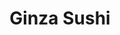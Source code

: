---
layout: place
title: "Ginza Sushi"
permalink: /california/san-diego/ginza-sushi.html
stateAbbr: CA
stateName: California
cityName: San Diego
place_id: ChIJwdGSZdLw24AR9SyX2JYDKgg
photos:
  - name: >-
      places/ChIJwdGSZdLw24AR9SyX2JYDKgg/photos/AeeoHcL5Lu5CPVdXm72S31cduVgueC2WjGaYuyO8PYE4u3Plvt226a8Gzb7fQQe21DSUAWEXlZypnmfKlfPNl7recl66D3xcLlWcykR211GwGu-wuZPbu1L8r4QQhlPqetolXIz94GSi_le_kTX-o-fSnB-PoHXQgp1PC1leNpg70XwyaBdkVn4FQiHBkUJQwfYEFHFhGpOUAElYMSS_HWEfp_eQIrN0vH0ihoIGXX8-5Vd4uTP4b-sYad7ehK5wNBx-rb7PNqHtOLdTknMb7rcavvwWZEsG4Qq9OjLJpIt6WYOkIZDqr0gxuCx3w7UCceciQ4LLZduLmmAjiXFzc5BJZh6SJXtpkAoKx6ht-jjSQs9iJN-VrlmX_q6hNlAI-EtjqdPVDFEg1cU82YFNmy6aJn_xMJfdM3q-MCc9gDWZfw02SQ
    widthPx: 3024
    heightPx: 4032
    authorAttributions:
      - displayName: Gaspar Quinard
        uri: https://maps.google.com/maps/contrib/100635083441217464441
        photoUri: >-
          https://lh3.googleusercontent.com/a-/ALV-UjUkwWjtYxQ4I5Ui11G2xsNHcDaNvc-1KM2S-2ngeaYeqUoAlGlE=s100-p-k-no-mo
    flagContentUri: >-
      https://www.google.com/local/imagery/report/?cb_client=maps_api_places.places_api&image_key=!1e10!2sCIHM0ogKEICAgIDCl7yfEQ&hl=en-US
    googleMapsUri: >-
      https://www.google.com/maps/place//data=!3m4!1e2!3m2!1sCIHM0ogKEICAgIDCl7yfEQ!2e10!4m2!3m1!1s0x80dbf0d26592d1c1:0x82a0396d8972cf5
  - name: >-
      places/ChIJwdGSZdLw24AR9SyX2JYDKgg/photos/AeeoHcLMuccgf8KJubw8kM7PsCZQ_MWwksJ945PUBj62Lw9WeTN3eKilSimvE0CPf4_1yuO6GCxJptI4JzbbZw-mQ_Q-lS6AMP4MvEgc4q4rxiAswh8Wp9dm2EMg5BushFjhiTbPOEpezEmp32gL_2AsxUm9K134O0DfQtEFYUqZknKVgL1Vm9jCKjjNTywrwvMKs0THHmVt-5hEEssqo29v9PdPlzU1GZtV8QGPMYZD4XbQv5X1xdknDqN3dEDBe4Ke6srlxNs9oi1cDVp61cVwMxhPBN4f5DJp-n8f-XJA5rzfrjjub-52nNCkQpQwJuDHOOUc_wDQ56Ky3VKq7ZjyiYvsGxQsafmcXN2x7TVYPnWc7dy6lri3sV_rtW_kucDlMgqh8FhZO4fydg0tJRT3wqtWrhDJlM7rWmSwz1xUnsh7PA
    widthPx: 4800
    heightPx: 2700
    authorAttributions:
      - displayName: maria toth
        uri: https://maps.google.com/maps/contrib/117061567030603489851
        photoUri: >-
          https://lh3.googleusercontent.com/a-/ALV-UjVDFReqsPiXsFaiN3mtEd1scair_Wi8eIdbUJixp3-aVGPVAbzH=s100-p-k-no-mo
    flagContentUri: >-
      https://www.google.com/local/imagery/report/?cb_client=maps_api_places.places_api&image_key=!1e10!2sCIHM0ogKEICAgIDEqsDoGA&hl=en-US
    googleMapsUri: >-
      https://www.google.com/maps/place//data=!3m4!1e2!3m2!1sCIHM0ogKEICAgIDEqsDoGA!2e10!4m2!3m1!1s0x80dbf0d26592d1c1:0x82a0396d8972cf5
  - name: >-
      places/ChIJwdGSZdLw24AR9SyX2JYDKgg/photos/AeeoHcLJtDDCVhVfu_ZmvoImD7HwZK1DuOHd27uRPhnT7kxMHAqiZu4AhFGkioc6XsDM9ZS2nfdVHFRS-mHkG1kaVCp9u02xwsG-c5aXcwyARhUpEj9aJGgG1tot-A03K2vkp8jYA2BEAR8AHSzBOjkprLyyCuE5KJXSVBvlZe9fu8_xNoC_ApjQEHoHufhPcfgaj8DTWZyWislzGZx0gpSQjvMVlE6vd_DmL5EuuRKGITWthtKDgiwhBhaCsJkKjn1w2xQg9W6f5bMp04pZoHznUTdAWn2OQYztsywVtaL8VDuB0rTSgFnf3fJ4SdSo-WadoIgaGMLK-t5ScMVUK3cp6WcnpX7O2FRWPMrcMAr9K5T6vTusgK3dsZJwe-6KvFGJQdVByVh2L92hrhCm5YDA0IDKADE9KqkulEkx8KVrDZHYuw
    widthPx: 3024
    heightPx: 4032
    authorAttributions:
      - displayName: Юлия Строганова
        uri: https://maps.google.com/maps/contrib/103691213054081003554
        photoUri: >-
          https://lh3.googleusercontent.com/a-/ALV-UjU-YDJe7hOyN_U6lw8aSPM0DS8MHTBCVjH78muOW7B9NP7Auoc=s100-p-k-no-mo
    flagContentUri: >-
      https://www.google.com/local/imagery/report/?cb_client=maps_api_places.places_api&image_key=!1e10!2sCIHM0ogKEICAgICHq6P6MQ&hl=en-US
    googleMapsUri: >-
      https://www.google.com/maps/place//data=!3m4!1e2!3m2!1sCIHM0ogKEICAgICHq6P6MQ!2e10!4m2!3m1!1s0x80dbf0d26592d1c1:0x82a0396d8972cf5
  - name: >-
      places/ChIJwdGSZdLw24AR9SyX2JYDKgg/photos/AeeoHcLchCz02V23NAh9MJnnwhiiig5d-8N1EZXSKKjGmEsnuMYryKmNw-22MT7SB7cexl8gRSPV6WlzrHbtLpfeTOX45XHLYKfdpixSdiPtHMq1sMx8T-ioijmX2hOr2nT6WitTlnR_ixBVKr_DL80H4y90mTzfW9XqaiWiUMNNBPN7_6atnrQmME99A7rQtvAPlCc3TnOh0Qx1gLf9XRllpyCAyGR8999vCbzn0C3hiazl9G8X7_jZHeDMuUSKY4a1ZEAYrphj5qiby2v-IMYKHwWiUEEWFdv9mb4FRfPj3dTengKPcJaoh2ZtzPtoiYELL426Bm4xlOG2iTakZuyagKS48KRP2UIWykUi49OcQkmbmYyloLAIKFrbMi5b1WPigd9UNV6P2NcuZ08--RkbmDfzZHU9IMyRU-pgd3Xc37M
    widthPx: 4032
    heightPx: 2268
    authorAttributions:
      - displayName: Isa
        uri: https://maps.google.com/maps/contrib/117997628846418290448
        photoUri: >-
          https://lh3.googleusercontent.com/a-/ALV-UjVBSz-KRXlZXCKxKEsb_1ImUoTP0zrv7MZiuZyhdnUHV56QfBIiBA=s100-p-k-no-mo
    flagContentUri: >-
      https://www.google.com/local/imagery/report/?cb_client=maps_api_places.places_api&image_key=!1e10!2sCIHM0ogKEICAgIDrgs_9Xw&hl=en-US
    googleMapsUri: >-
      https://www.google.com/maps/place//data=!3m4!1e2!3m2!1sCIHM0ogKEICAgIDrgs_9Xw!2e10!4m2!3m1!1s0x80dbf0d26592d1c1:0x82a0396d8972cf5
  - name: >-
      places/ChIJwdGSZdLw24AR9SyX2JYDKgg/photos/AeeoHcJnDYVF2pWwFA8Ca6570UaY9DWx0AZ7seJfU56gTiiKs5EDZIP3iMgSj0U7ymf8YK8syH1viBhybI0WMqlKE2n4W6etDBjb1CMrDkd2rGCtvPbHrSffLm984_gHCqwviMUmTeWLwioYUsOhN5TnzVNfHWgrvWU1U-WMWgS0fNCOVmO2w368Yh9dvSnaKaYY6tHOALF1UKnn3VFN9LNCoHTF3o8JdeB-Hy6kpIauF_LLkkxx44RdMBGsPbgvdnkwLUOls-y57-LdhTBRWl-jTsGDMShw3rrlXK6UfOGE0Av86U0LaSNpSU8Iaj1d8I_PpRavGt1ZcHcFcrfEPD1GfYBD_2IJrnmX6vOOUVYZBODDFlDJemCvbaalIMY1NGwp-rICNNTED5ENSCBdVxJvkXz62UF8RW082iCLHfdYe0kRxT4H
    widthPx: 4032
    heightPx: 3024
    authorAttributions:
      - displayName: Changjae Kim
        uri: https://maps.google.com/maps/contrib/104658207099069610812
        photoUri: >-
          https://lh3.googleusercontent.com/a-/ALV-UjXTtHDvdrskxh1mL7gTMQsMtU6w_K7FPq83NRfpv7RhFh087Vkf=s100-p-k-no-mo
    flagContentUri: >-
      https://www.google.com/local/imagery/report/?cb_client=maps_api_places.places_api&image_key=!1e10!2sCIHM0ogKEICAgICm8LKyswE&hl=en-US
    googleMapsUri: >-
      https://www.google.com/maps/place//data=!3m4!1e2!3m2!1sCIHM0ogKEICAgICm8LKyswE!2e10!4m2!3m1!1s0x80dbf0d26592d1c1:0x82a0396d8972cf5
  - name: >-
      places/ChIJwdGSZdLw24AR9SyX2JYDKgg/photos/AeeoHcIrx186B0TBottnUeiRD9z66T58AdhsLSzCH77vnhMEqzXO5I4sOXxvwUmdUDdoebQytqZ8jZD13NK7xayKSXwr5QJ3NNHQyJlARwL23z8ijsuaByaJfqYTRPsReSFDMgMVi3jPaf2PjjTiXZfKb3UEL-_2CcIOjtPplt8Y6pQgzNO0P6i3xB96CAYDF0W658wedQuV7nE-jTDyzift9i0SjaSJBxdq1sh34VIwCh6p583WVCZpCt1TPNWBsOWyw3t6eaNk0N0AP4zQUR56sVOTZbq1ExePsajLsATq9CTnSm8yUjOWQDTPOt2mXc92DzbOnkWzEICnvrr6wmMa5o8Q2uZ3NW02yWp82Vyf5raRlVtPwSC_NfV7LHlAygkNP1vTZ8OBhEl029kfeEnMXjAQK2I1AvHf07carMAIDnKsLp3w
    widthPx: 4000
    heightPx: 1868
    authorAttributions:
      - displayName: Mel Itz
        uri: https://maps.google.com/maps/contrib/116544154168636497899
        photoUri: >-
          https://lh3.googleusercontent.com/a-/ALV-UjU15vRFMNyMYYWe3bUu1ff57mFJC1Xo8ZpBdi_RDxTdjiQk0cb1=s100-p-k-no-mo
    flagContentUri: >-
      https://www.google.com/local/imagery/report/?cb_client=maps_api_places.places_api&image_key=!1e10!2sCIHM0ogKEICAgIDbv6CU2wE&hl=en-US
    googleMapsUri: >-
      https://www.google.com/maps/place//data=!3m4!1e2!3m2!1sCIHM0ogKEICAgIDbv6CU2wE!2e10!4m2!3m1!1s0x80dbf0d26592d1c1:0x82a0396d8972cf5
  - name: >-
      places/ChIJwdGSZdLw24AR9SyX2JYDKgg/photos/AeeoHcIPKt2rHftbcR-fC-Xce-kX2Hk0y3-emo8dnsgKNjz8NXWahTwcwNbiGy0BjZidyaKHvvbQ6g8ym2u0zP1lcZxSQ1aH8e1E2kEd4jlRT_F_ybD0ObEyyDMHlLVqT41CS91eKciD-z77qwyV77tb_juwmhpWhQh4T4tnowe23VWnpPXE7AkhJOrYzJtwjZFeBv3tN9a8DApwpqtnUuwpoAARRR6asGUKbJrRYL15e82ZjQIQi7sdfsRcT7ci2akh7gOQkwqQDODW4825YW-KLvegXlO4aJJctXyKm0tQnd0NFy-E1kzO8ThOOiJEwUu0KXLaPfaYefLdwL2T5bDhdc8idqwil0dIh5BgCVzbxsSsNfWl9QVsezVElK7Frd7tquLy5Yu0Om_CRTJLjWyGxAMXaxzjWYluqaUwGe8Y2WGkHX0
    widthPx: 4000
    heightPx: 3000
    authorAttributions:
      - displayName: Namyong Kwon
        uri: https://maps.google.com/maps/contrib/118414003450346371923
        photoUri: >-
          https://lh3.googleusercontent.com/a-/ALV-UjVAmhCnXz2449QY51KteABgarAi31PxgTykVzk38FJZHvs4ouQ=s100-p-k-no-mo
    flagContentUri: >-
      https://www.google.com/local/imagery/report/?cb_client=maps_api_places.places_api&image_key=!1e10!2sCIHM0ogKEICAgID174v67QE&hl=en-US
    googleMapsUri: >-
      https://www.google.com/maps/place//data=!3m4!1e2!3m2!1sCIHM0ogKEICAgID174v67QE!2e10!4m2!3m1!1s0x80dbf0d26592d1c1:0x82a0396d8972cf5
  - name: >-
      places/ChIJwdGSZdLw24AR9SyX2JYDKgg/photos/AeeoHcIvKxAyez6fqdcH1L9Qy48jYWEddejUkSiNHZw01KJ_bRJ469zEs9hiScgVg65SglUNjhs5X13hFJLpTp3QMiBA_smh9CaQ8Liis86JdRxGCWHjV6n5MSW7oDuDMNQFOzGGK9mh-xbpaqRcOvnHbCPmYiIO6_rYBzbHHWD0RtxLCMQ7u8rNsM9Oudwjfp7g_ZXVbEIvVHRwSUJmUJ1qgOwVcBYXfETQ3O5IszFDenp-iU5smx16-SLNCNkgMPcWXkRDijZP0COS0zUCO_srXiMqwKPeKo4rFo57XThwsmOB1QQXilHGoh-87xJ2Kcl3I2_obc5rwpbAuQh6ZIaDMIMidB3OodSMOoJ94tiUnuEif__7Cz78uDN7PNkFhbEnHThwfh1pwZL3QKpRaIzz9REF6svGlYk4LOaFx16OHnTS3A
    widthPx: 3024
    heightPx: 4032
    authorAttributions:
      - displayName: Amy Ko
        uri: https://maps.google.com/maps/contrib/116530993165240733644
        photoUri: >-
          https://lh3.googleusercontent.com/a-/ALV-UjXI21GR3oYJtsX82Lji7YRmFvDwzA5omU8dtE_3x7DjBqAIGFGL=s100-p-k-no-mo
    flagContentUri: >-
      https://www.google.com/local/imagery/report/?cb_client=maps_api_places.places_api&image_key=!1e10!2sCIHM0ogKEICAgIC79e_9RA&hl=en-US
    googleMapsUri: >-
      https://www.google.com/maps/place//data=!3m4!1e2!3m2!1sCIHM0ogKEICAgIC79e_9RA!2e10!4m2!3m1!1s0x80dbf0d26592d1c1:0x82a0396d8972cf5
  - name: >-
      places/ChIJwdGSZdLw24AR9SyX2JYDKgg/photos/AeeoHcIzV_Sjk-xtiF1o0y3u0PHELtQVHHGm7SFk3z0DmEqa8oSxI92ZsR8Plrcw1_Gs2g_0ZgrNX_ctaXEP_PC4sW1le8D6RzhJOOXFIGIraC-1mnTdo2dRUN0Ci2MHr2dIRK2zYFU9MVAG9sjUk7tZpZrwQRKeo23-Ka7EE7eY6yLeVAgEgl95yXpNLVKsj8jOCO-sLDre1095vg-e4NFq4D-MkXZtuWCm8qV10MBQGHPZmzqft2-rPCR9VUeNYJMewncPwk6wWAJnmuyEGj4eXPR7GEIPzq3tqhlx7sbQ_RmIUwKssc5Rit4ytswew1rUcYuX1Xgf9vYFEUo6OkK0y1kLcatLk4LT2xN_4hAHsrNsdJESjE1GfzNWSh4cBhu05OMDAgh_Zsi2JOzTYsu9UfQmJCHEfeJz_CgnO9L-jgY
    widthPx: 3024
    heightPx: 4032
    authorAttributions:
      - displayName: Denise Arana
        uri: https://maps.google.com/maps/contrib/105034587132172117909
        photoUri: >-
          https://lh3.googleusercontent.com/a-/ALV-UjVgjUkTIhcSnvmpZHwQUyy1aoztSF4wzk3xY21TirOB7bkVrdZwYA=s100-p-k-no-mo
    flagContentUri: >-
      https://www.google.com/local/imagery/report/?cb_client=maps_api_places.places_api&image_key=!1e10!2sCIHM0ogKEICAgIC69fudcg&hl=en-US
    googleMapsUri: >-
      https://www.google.com/maps/place//data=!3m4!1e2!3m2!1sCIHM0ogKEICAgIC69fudcg!2e10!4m2!3m1!1s0x80dbf0d26592d1c1:0x82a0396d8972cf5
  - name: >-
      places/ChIJwdGSZdLw24AR9SyX2JYDKgg/photos/AeeoHcKSISPt8a9Nm6fzk1yYnXZyp-uV5Qq0cXx_XNWL_K3vH01lMO1d87oNsvMTHZaZktIbIZvcMwb3_XXQFta6y9ec1K0q2YP1sjm3wGNFW6kGiLfYGbOCkicjz-7466r04o3xlIr8ncuS_TUBOnHVvQ4icA4972QVaEqdwDbYMpDFJK_VXyb7sonG5EVGAvr1TVEZ4YR4ymSwIVR0OQl7WfocqFj_ZuMCiyUJUVm1FI7QPXV4hzwZpdxEdaEF3r9FjXfYOQlGGfgLiJ8mj8Ezc_ZmOcHbC0MpZxRKwW1GOL3wyedgq7pHX-dDm0WsaG_JAJucraTtHRjyTnLM9RVjSHCH6GldY2Aq06yGZAOPD46h5u4W7D-h2KB9iq7_eiVPIatv3HpBLcZQpQa2Bhyip_ShPFJy-au6l2GW6pPlrLTSvA
    widthPx: 4000
    heightPx: 3000
    authorAttributions:
      - displayName: Hyun
        uri: https://maps.google.com/maps/contrib/116128634673184901124
        photoUri: >-
          https://lh3.googleusercontent.com/a-/ALV-UjWo0O-X6ZV2FT4893F9yHmSJmnLXEIONl69iy9uPGb9VlSl-gxO=s100-p-k-no-mo
    flagContentUri: >-
      https://www.google.com/local/imagery/report/?cb_client=maps_api_places.places_api&image_key=!1e10!2sCIHM0ogKEICAgMCgjuOocw&hl=en-US
    googleMapsUri: >-
      https://www.google.com/maps/place//data=!3m4!1e2!3m2!1sCIHM0ogKEICAgMCgjuOocw!2e10!4m2!3m1!1s0x80dbf0d26592d1c1:0x82a0396d8972cf5
address: 16715 Bernardo Center Dr, San Diego, CA 92128, USA
street: 16715 Bernardo Center Dr
city: San Diego
state: CA
zip: '92128'
country: USA
neighborhood: Rancho Bernardo
latitude: '33.017276'
longitude: '-117.075022'
accessibility_options:
  wheelchairAccessibleParking: true
  wheelchairAccessibleEntrance: true
  wheelchairAccessibleRestroom: true
  wheelchairAccessibleSeating: true
business_status: OPERATIONAL
name: Ginza Sushi
google_maps_links:
  directionsUri: >-
    https://www.google.com/maps/dir//''/data=!4m7!4m6!1m1!4e2!1m2!1m1!1s0x80dbf0d26592d1c1:0x82a0396d8972cf5!3e0
  placeUri: https://maps.google.com/?cid=588286647739034869
  writeAReviewUri: >-
    https://www.google.com/maps/place//data=!4m3!3m2!1s0x80dbf0d26592d1c1:0x82a0396d8972cf5!12e1
  reviewsUri: >-
    https://www.google.com/maps/place//data=!4m4!3m3!1s0x80dbf0d26592d1c1:0x82a0396d8972cf5!9m1!1b1
  photosUri: >-
    https://www.google.com/maps/place//data=!4m3!3m2!1s0x80dbf0d26592d1c1:0x82a0396d8972cf5!10e5
primary_type: Japanese Restaurant
opening_hours:
  regular: null
  current: null
secondary_opening_hours:
  regular:
    weekdayDescriptions: null
    type: null
  current:
    weekdayDescriptions: null
    type: null
phone: null
price_level: null
price_range: null
rating: null
rating_count: 0
website: null
description: null
reviews: null
parking_options: null
payment_options: null
allow_dogs: null
curbside_pickup: null
delivery: null
dine_in: null
good_for_children: null
good_for_groups: null
good_for_sports: null
live_music: null
menu_for_children: null
outdoor_seating: null
reservable: null
restroom: null
serves_beer: null
serves_breakfast: null
serves_brunch: null
serves_cocktails: null
serves_coffee: null
serves_dinner: null
serves_dessert: null
serves_lunch: null
serves_vegetarian_food: null
serves_wine: null
takeout: null
slug: Ginza-Sushi

---